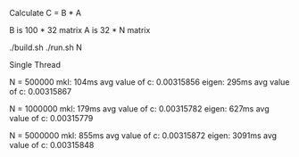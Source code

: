 Calculate C = B * A

B is 100 * 32 matrix
A is 32 * N matrix

./build.sh
./run.sh N

Single Thread

N = 500000
mkl: 104ms
avg value of c: 0.00315856
eigen: 295ms
avg value of c: 0.00315867

N = 1000000
mkl: 179ms
avg value of c: 0.00315782
eigen: 627ms
avg value of c: 0.00315779

N = 5000000
mkl: 855ms
avg value of c: 0.00315872
eigen: 3091ms
avg value of c: 0.00315848

